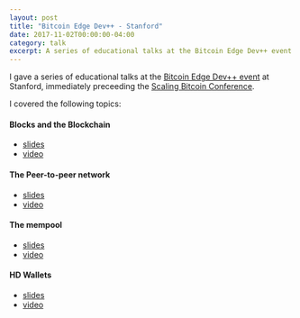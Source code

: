```yaml
---
layout: post
title: "Bitcoin Edge Dev++ - Stanford"
date: 2017-11-02T00:00:00-04:00
category: talk
excerpt: A series of educational talks at the Bitcoin Edge Dev++ event at Stanford.
---
```


I gave a series of educational talks at the
[Bitcoin Edge Dev++ event][devplusplus] at Stanford, immediately preceeding the
[Scaling Bitcoin Conference][scaling].

I covered the following topics:

#### Blocks and the Blockchain

- [slides][blocks slides]
- [video][blocks vid]

#### The Peer-to-peer network

- [slides][p2p slides]
- [video][p2p vid]

#### The mempool

- [slides][mempool slides]
- [video][mempool vid]

#### HD Wallets

- [slides][hdwallet slides]
- [video][hdwallet vid]

[devplusplus]: https://stanford-devplusplus-2017.bitcoinedge.org/
[scaling]: https://scalingbitcoin.org/
[blocks slides]: ./blocks.pdf
[blocks vid]: https://youtu.be/5cI8TtQk39w
[p2p slides]: ./p2p.pdf
[p2p vid]: https://youtu.be/eVerdR2hOMw
[mempool slides]: ./mempool.pdf
[mempool vid]: https://youtu.be/eVerdR2hOMw?t=1916
[hdwallet slides]: ./hdwallets.pdf
[hdwallet vid]: https://youtu.be/mhgLspKdQmg
